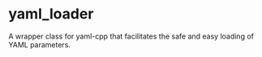 # yaml_loader
A wrapper class for yaml-cpp that facilitates the safe and easy loading of YAML parameters.
